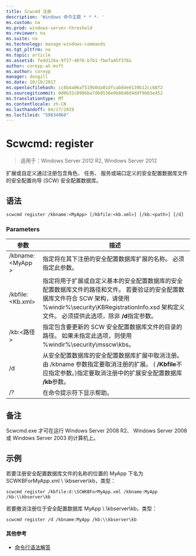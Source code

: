 ```yaml
---
title: Scwcmd 注册
description: 'Windows 命令主题 * * *- '
ms.custom: na
ms.prod: windows-server-threshold
ms.reviewer: na
ms.suite: na
ms.technology: manage-windows-commands
ms.tgt_pltfrm: na
ms.topic: article
ms.assetid: fe4d126a-9f27-4076-b7b1-fbefa45f378a
author: coreyp-at-msft
ms.author: coreyp
manager: dongill
ms.date: 10/16/2017
ms.openlocfilehash: cc8b4a06af519b0da01dfcab8de0139b12cc68f2
ms.sourcegitcommit: 0d0b32c8986ba7db9536e0b8648d4ddf9b03e452
ms.translationtype: MT
ms.contentlocale: zh-CN
ms.lasthandoff: 04/17/2019
ms.locfileid: "59834968"
---
```

# <a name="scwcmd-register"></a>Scwcmd: register

> 适用于：Windows Server 2012 R2, Windows Server 2012

扩展或自定义通过注册包含角色、 任务、 服务或端口定义的安全配置数据库文件的安全配置向导 (SCW) 安全配置数据库。

## <a name="syntax"></a>语法

```
scwcmd register /kbname:<MyApp> [/kbfile:<kb.xml>] [/kb:<path>] [/d]
```

### <a name="parameters"></a>Parameters

|参数|描述|
|---------|-----------|
|/kbname:\<MyApp >|指定将在其下注册的安全配置数据库扩展的名称。 必须指定此参数。|
|/kbfile:\<Kb.xml>|指定将用于扩展或自定义基本的安全配置数据库的安全配置数据库文件的路径和文件。 若要验证的安全配置数据库文件符合 SCW 架构，请使用 %windir%\security\KBRegistrationInfo.xsd 架构定义文件。 必须提供此选项，除非 **/d**指定参数。|
|/kb:\<路径 >|指定包含要更新的 SCW 安全配置数据库文件的目录的路径。 如果未指定此选项，则使用 %windir%\security\msscw\kbs。|
|/d|从安全配置数据库的安全配置数据库扩展中取消注册。 由 /kbname 参数指定要取消注册的扩展。 ( **/Kbfile**不应指定参数。)指定要取消注册中的扩展安全配置数据库 **/kb**参数。|
|/?|在命令提示符下显示帮助。|

## <a name="remarks"></a>备注

Scwcmd.exe 才可在运行 Windows Server 2008 R2、 Windows Server 2008 或 Windows Server 2003 的计算机上。

## <a name="BKMK_Examples"></a>示例

若要注册安全配置数据库文件的名称的位置的 MyApp 下名为 SCWKBForMyApp.xml \\ \\kbserver\kb，类型：
```
scwcmd register /kbfile:d:\SCWKBForMyApp.xml /kbname:MyApp /kb:\\kbserver\kb
```
若要撤消注册位于安全配置数据库 MyApp \\ \\kbserver\kb，类型：
```
scwcmd register /d /kbname:MyApp /kb:\\kbserver\kb
```

#### <a name="additional-references"></a>其他参考

-   [命令行语法解答](command-line-syntax-key.md)
